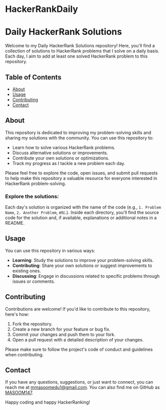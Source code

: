 # HackerRankDaily
# Daily HackerRank Solutions

Welcome to my Daily HackerRank Solutions repository! Here, you'll find a collection of solutions to HackerRank problems that I solve on a daily basis. Each day, I aim to add at least one solved HackerRank problem to this repository.

## Table of Contents
- [About](#about)
- [Usage](#usage)
- [Contributing](#contributing)
- [Contact](#contact)

## About

This repository is dedicated to improving my problem-solving skills and sharing my solutions with the community. You can use this repository to:

- Learn how to solve various HackerRank problems.
- Discuss alternative solutions or improvements.
- Contribute your own solutions or optimizations.
- Track my progress as I tackle a new problem each day.

Please feel free to explore the code, open issues, and submit pull requests to help make this repository a valuable resource for everyone interested in HackerRank problem-solving.

### Explore the solutions:

Each day's solution is organized with the name of the code (e.g., `1. Problem Name`, `2. Another Problem`, etc.).
Inside each directory, you'll find the source code for the solution and, if available, explanations or additional notes in a README.

## Usage

You can use this repository in various ways:

- **Learning**: Study the solutions to improve your problem-solving skills.
- **Contributing**: Share your own solutions or suggest improvements to existing ones.
- **Discussing**: Engage in discussions related to specific problems through issues or comments.

## Contributing

Contributions are welcome! If you'd like to contribute to this repository, here's how:

1. Fork the repository.
2. Create a new branch for your feature or bug fix.
3. Commit your changes and push them to your fork.
4. Open a pull request with a detailed description of your changes.

Please make sure to follow the project's code of conduct and guidelines when contributing.

## Contact

If you have any questions, suggestions, or just want to connect, you can reach me at mmasoomedu1@gmail.com. You can also find me on GitHub as [MASOOM147](https://github.com/MASOOM147).

Happy coding and happy HackerRanking!

